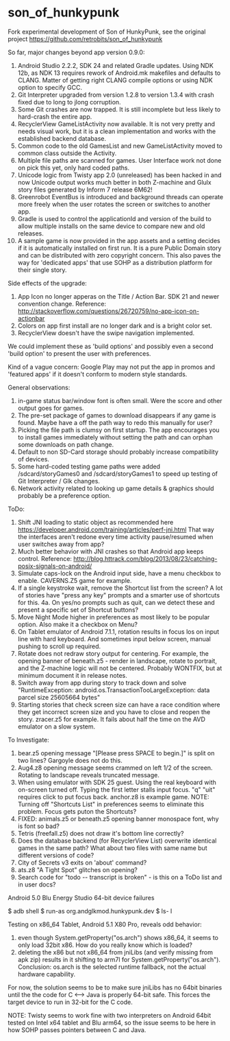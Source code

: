 # son_of_hunkypunk

Fork experimental development of Son of HunkyPunk, see the original project https://github.com/retrobits/son_of_hunkypunk

So far, major changes beyond app version 0.9.0:

 1. Android Studio 2.2.2, SDK 24 and related Gradle updates.
    Using NDK 12b, as NDK 13 requires rework of Android.mk makefiles and defaults to CLANG. Matter of getting right CLANG compile options or using NDK option to specify GCC.
 2. Git Interpreter upgraded from version 1.2.8 to version 1.3.4 with crash fixed due to long to jlong corruption.
 3. Some Git crashes are now trapped. It is still incomplete but less likely to hard-crash the entire app.
 4. RecyclerView GameListActivity now available. It is not very pretty and needs visual work, but it is a clean implementation and works with the established backend database.
 5. Common code to the old GamesList and new GameListActivity moved to common class outside the Activity.
 6. Multiple file paths are scanned for games. User Interface work not done on pick this yet, only hard coded paths.
 7. Unicode logic from Twisty app 2.0 (unreleased) has been hacked in and now Unicode output works much better in both Z-machine and Glulx story files generated by Inform 7 release 6M62!
 8. Greenrobot EventBus is introduced and background threads can operate more freely when the user rotates the screen or switches to another app.
 9. Gradle is used to control the applicationId and version of the build to allow multiple installs on the same device to compare new and old releases.
10. A sample game is now provided in the app assets and a setting decides if it is automatically installed on first run. It is a pure Public Domain story and can be distributed with zero copyright concern. This also paves the way for 'dedicated apps' that use SOHP as a distribution platform for their single story.

Side effects of the upgrade:

1. App Icon no longer apperas on the Title / Action Bar. SDK 21 and newer convention change. Reference: http://stackoverflow.com/questions/26720759/no-app-icon-on-actionbar
2. Colors on app first install are no longer dark and is a bright color set.
3. RecyclerView doesn't have the swipe navigation implemented.

We could implement these as 'build options' and possibly even a second 'build option' to present the user with preferences.

Kind of a vague concern: Google Play may not put the app in promos and 'featured apps' if it doesn't conform to modern style standards.

General observations:

1. in-game status bar/window font is often small. Were the score and other output goes for games.
2. The pre-set package of games to download disappears if any game is found. Maybe have a off the path way to redo this manually for user?
3. Picking the file path is clumsy on first startup. The app encourages you to install games immediately without setting the path and can orphan some downloads on path change.
4. Default to non SD-Card storage should probably increase compatibility of devices.
5. Some hard-coded testing game paths were added /sdcard/storyGames0 and /sdcard/storyGames1 to speed up testing of Git Interpreter / Glk changes.
6. Network activity related to looking up game details & graphics should probably be a preference option.

ToDo:

1. Shift JNI loading to static object as recommended here https://developer.android.com/training/articles/perf-jni.html
  That way the interfaces aren't redone every time activity pause/resumed when user switches away from app?
2. Much better behavior with JNI crashes so that Android app keeps control. Reference: http://blog.httrack.com/blog/2013/08/23/catching-posix-signals-on-android/  
3. Simulate caps-lock on the Android input side, have a menu checkbox to enable. CAVERNS.Z5 game for example.
4. If a single keystroke wait, remove the Shortcut list from the screen? A lot of stories have "press any key" prompts and a smarter use of shortcuts for this.
4a. On yes/no prompts such as quit, can we detect these and present a specific set of Shortcut buttons?
5. Move Night Mode higher in preferences as most likely to be popular option. Also make it a checkbox on Menu?
6. On Tablet emulator of Android 7.1.1, rotation results in focus los on input line with hard keyboard. And sometimes input below screen, manual pushing to scroll up required.
7. Rotate does not redraw story output for centering. For example, the opening banner of beneath.z5 - render in landscape, rotate to portrait, and the Z-machine logic will not be centered.  Probably WONTFIX, but at minimum document it in release notes.
8. Switch away from app during story to track down and solve "RuntimeException: android.os.TransactionTooLargeException: data parcel size 25605664 bytes"
10. Starting stories that check screen size can have a race condition where they get incorrect screen size and you have to close and reopen the story. zracer.z5 for example. It fails about half the time on the AVD emulator on a slow system.


To Investigate:

1. bear.z5 opening message "[Please press SPACE to begin.]" is split on two lines? Gargoyle does not do this.
2. Aug4.z8 opening message seems crammed on left 1/2 of the screen. Rotating to landscape reveals truncated message.
3. When using emulator with SDK 25 guest. Using the real keyboard with on-screen turned off. Typing the first letter stalls input focus. "q" "uit" requires click to put focus back. anchor.z8 is example game. NOTE: Turning off "Shortcuts List" in preferences seems to eliminate this problem. Focus gets puton the Shortcuts?
4. FIXED: animals.z5 or beneath.z5 opening banner monospace font, why is font so bad?
5. Tetris (freefall.z5) does not draw it's bottom line correctly?
6. Does the database backend (for RecyclerView List) overwrite identical games in the same path? What about two files with same name but different versions of code?
7. City of Secrets v3 exits on 'about' command?
8. ats.z8 "A Tight Spot" glitches on opening?
9. Search code for "todo -- transcript is broken" - is this on a ToDo list and in user docs?


Android 5.0 Blu Energy Studio 64-bit device failures

$ adb shell
$ run-as org.andglkmod.hunkypunk.dev
$ ls- l

Testing on x86_64 Tablet, Android 5.1 X80 Pro, reveals odd behavior:

1. even though System.getProperty("os.arch") shows x86_64, it seems to only load 32bit x86. How do you really know which is loaded?
2. deleting the x86 but not x86_64 from jniLibs (and verify missing from apk zip) results in it shifting to arm7l for System.getProperty("os.arch"). Conclusion: os.arch is the selected runtime fallback, not the actual hardware capability.

For now, the solution seems to be to make sure jniLibs has no 64bit binaries until the the code for C <--> Java is properly 64-bit safe.  This forces the target device to run in 32-bit for the C code.
 
NOTE: Twisty seems to work fine with two interpreters on Android 64bit tested on Intel x64 tablet and Blu arm64, so the issue seems to be here in how SOHP passes pointers between C and Java.
